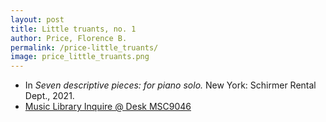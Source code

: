 ```yaml
---
layout: post
title: Little truants, no. 1
author: Price, Florence B.
permalink: /price-little_truants/
image: price_little_truants.png
---
```


- In *Seven descriptive pieces: for piano solo.* New York: Schirmer Rental Dept., 2021.
- <a href="https://tufts-primo.hosted.exlibrisgroup.com/permalink/f/bnf7qa/01TUN_ALMA21281768780003851" target="_blank">Music Library Inquire @ Desk MSC9046</a>

